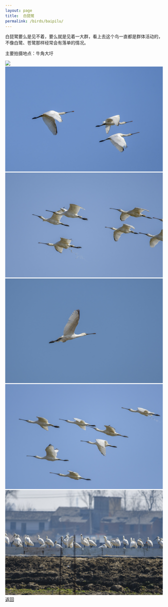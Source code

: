 ```yaml
---
layout: page
title: 	白琵鹭
permalink: /birds/baipilu/
---
```

白琵鹭要么是见不着，要么就是见着一大群，看上去这个鸟一直都是群体活动的，不像白鹭、苍鹭那样经常会有落单的情况。

主要拍摄地点：牛角大圩

![](../picture/白琵鹭/DSC_3070-NEF_DxO_DeepPRIME.jpg)
![](../picture/白琵鹭/DSC_3129-NEF_DxO_DeepPRIME.jpg)
![](../picture/白琵鹭/DSC_0538-NEF_DxO_DeepPRIME.jpg)
![](../picture/白琵鹭/DSC_3133-NEF_DxO_DeepPRIME.jpg)
![](../picture/白琵鹭/DSC_0540-NEF_DxO_DeepPRIME.jpg)
![](../picture/白琵鹭/DSC_3175-NEF_DxO_DeepPRIME.jpg)
[返回](../../)

